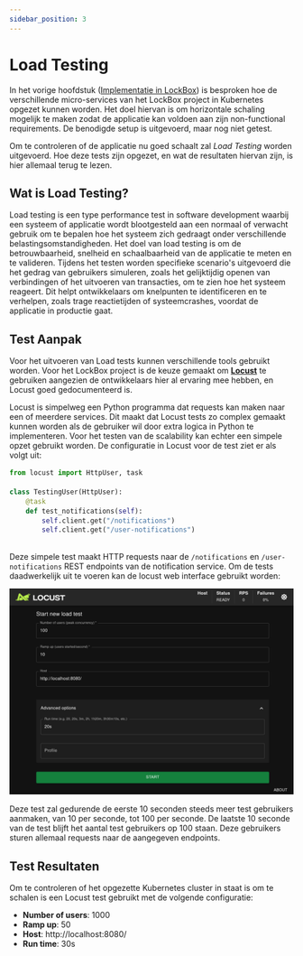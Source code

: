 ```yaml
---
sidebar_position: 3
---
```

# Load Testing
In het vorige hoofdstuk ([Implementatie in LockBox](https://rikdgd.github.io/rikdegoede-s6-docs/docs/scalable-architectures/Microservices/implementatie)) is besproken hoe de verschillende micro-services van het LockBox project in Kubernetes opgezet kunnen worden. Het doel hiervan is om horizontale schaling mogelijk te maken zodat de applicatie kan voldoen aan zijn non-functional requirements. De benodigde setup is uitgevoerd, maar nog niet getest. 

Om te controleren of de applicatie nu goed schaalt zal *Load Testing* worden uitgevoerd. Hoe deze tests zijn opgezet, en wat de resultaten hiervan zijn, is hier allemaal terug te lezen.

## Wat is Load Testing?
Load testing is een type performance test in software development waarbij een systeem of applicatie wordt blootgesteld aan een normaal of verwacht gebruik om te bepalen hoe het systeem zich gedraagt onder verschillende belastingsomstandigheden. Het doel van load testing is om de betrouwbaarheid, snelheid en schaalbaarheid van de applicatie te meten en te valideren. Tijdens het testen worden specifieke scenario's uitgevoerd die het gedrag van gebruikers simuleren, zoals het gelijktijdig openen van verbindingen of het uitvoeren van transacties, om te zien hoe het systeem reageert. Dit helpt ontwikkelaars om knelpunten te identificeren en te verhelpen, zoals trage reactietijden of systeemcrashes, voordat de applicatie in productie gaat.

## Test Aanpak
Voor het uitvoeren van Load tests kunnen verschillende tools gebruikt worden. Voor het LockBox project is de keuze gemaakt om [**Locust**](https://locust.io/) te gebruiken aangezien de ontwikkelaars hier al ervaring mee hebben, en Locust goed gedocumenteerd is. 

Locust is simpelweg een Python programma dat requests kan maken naar een of meerdere services. Dit maakt dat Locust tests zo complex gemaakt kunnen worden als de gebruiker wil door extra logica in Python te implementeren. Voor het testen van de scalability kan echter een simpele opzet gebruikt worden. De configuratie in Locust voor de test ziet er als volgt uit: 
```python
from locust import HttpUser, task

class TestingUser(HttpUser):
	@task
	def test_notifications(self):
		self.client.get("/notifications")
		self.client.get("/user-notifications")
		
```

Deze simpele test maakt HTTP requests naar de `/notifications` en `/user-notifications` REST endpoints van de notification service. Om de tests daadwerkelijk uit te voeren kan de locust web interface gebruikt worden:

![locust start test](./locust-start-test.png)

Deze test zal gedurende de eerste 10 seconden steeds meer test gebruikers aanmaken, van 10 per seconde, tot 100 per seconde. De laatste 10 seconde van de test blijft het aantal test gebruikers op 100 staan. Deze gebruikers sturen allemaal requests naar de aangegeven endpoints. 

## Test Resultaten
Om te controleren of het opgezette Kubernetes cluster in staat is om te schalen is een Locust test gebruikt met de volgende configuratie:
- **Number of users**: 1000
- **Ramp up**: 50
- **Host**: http://localhost:8080/
- **Run time**: 30s

